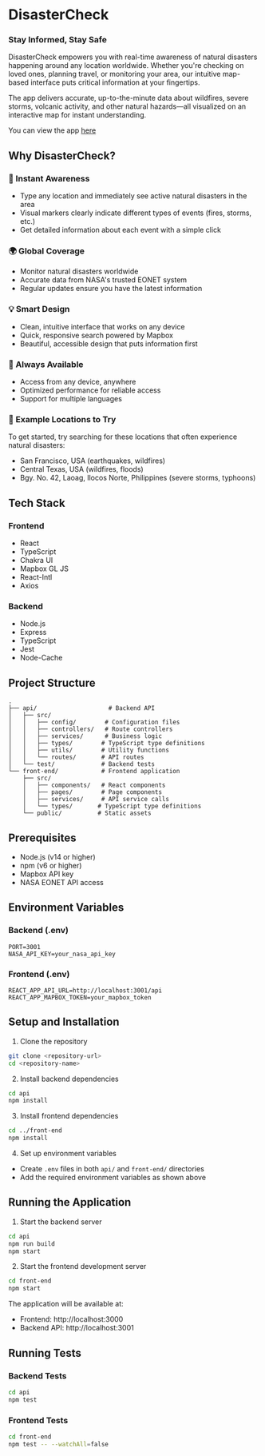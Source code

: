 # DisasterCheck

### Stay Informed, Stay Safe

DisasterCheck empowers you with real-time awareness of natural disasters happening around any location worldwide. Whether you're checking on loved ones, planning travel, or monitoring your area, our intuitive map-based interface puts critical information at your fingertips.

The app delivers accurate, up-to-the-minute data about wildfires, severe storms, volcanic activity, and other natural hazards—all visualized on an interactive map for instant understanding.

You can view the app [here](https://disaster-check.vercel.app/)

## Why DisasterCheck?

### 🎯 Instant Awareness
- Type any location and immediately see active natural disasters in the area
- Visual markers clearly indicate different types of events (fires, storms, etc.)
- Get detailed information about each event with a simple click

### 🌍 Global Coverage
- Monitor natural disasters worldwide
- Accurate data from NASA's trusted EONET system
- Regular updates ensure you have the latest information

### 💡 Smart Design
- Clean, intuitive interface that works on any device
- Quick, responsive search powered by Mapbox
- Beautiful, accessible design that puts information first

### 🔄 Always Available
- Access from any device, anywhere
- Optimized performance for reliable access
- Support for multiple languages

### 📍 Example Locations to Try
To get started, try searching for these locations that often experience natural disasters:
- San Francisco, USA (earthquakes, wildfires)
- Central Texas, USA (wildfires, floods)
- Bgy. No. 42, Laoag, Ilocos Norte, Philippines (severe storms, typhoons)


## Tech Stack

### Frontend
- React
- TypeScript
- Chakra UI
- Mapbox GL JS
- React-Intl
- Axios

### Backend
- Node.js
- Express
- TypeScript
- Jest
- Node-Cache

## Project Structure

```
.
├── api/                    # Backend API
│   ├── src/
│   │   ├── config/        # Configuration files
│   │   ├── controllers/   # Route controllers
│   │   ├── services/      # Business logic
│   │   ├── types/        # TypeScript type definitions
│   │   ├── utils/        # Utility functions
│   │   └── routes/       # API routes
│   └── test/             # Backend tests
└── front-end/            # Frontend application
    ├── src/
    │   ├── components/   # React components
    │   ├── pages/        # Page components
    │   ├── services/     # API service calls
    │   └── types/       # TypeScript type definitions
    └── public/          # Static assets

```

## Prerequisites

- Node.js (v14 or higher)
- npm (v6 or higher)
- Mapbox API key
- NASA EONET API access

## Environment Variables

### Backend (.env)
```
PORT=3001
NASA_API_KEY=your_nasa_api_key
```

### Frontend (.env)
```
REACT_APP_API_URL=http://localhost:3001/api
REACT_APP_MAPBOX_TOKEN=your_mapbox_token
```

## Setup and Installation

1. Clone the repository
```bash
git clone <repository-url>
cd <repository-name>
```

2. Install backend dependencies
```bash
cd api
npm install
```

3. Install frontend dependencies
```bash
cd ../front-end
npm install
```

4. Set up environment variables
- Create `.env` files in both `api/` and `front-end/` directories
- Add the required environment variables as shown above

## Running the Application

1. Start the backend server
```bash
cd api
npm run build
npm start
```

2. Start the frontend development server
```bash
cd front-end
npm start
```

The application will be available at:
- Frontend: http://localhost:3000
- Backend API: http://localhost:3001

## Running Tests

### Backend Tests
```bash
cd api
npm test
```

### Frontend Tests
```bash
cd front-end
npm test -- --watchAll=false
```
